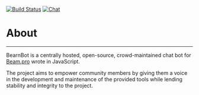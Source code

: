 [![Build Status](https://travis-ci.org/SReject/BearnBot.svg?branch=master)](https://travis-ci.org/SReject/BearnBot) [![Chat](https://badges.gitter.im/SReject/BearnBot.svg)](https://gitter.im/BearnBot/lobby?utm_source=badge&utm_medium=badge&utm_campaign=pr-badge&utm_content=badge)

# About  
-----

BearnBot is a centrally hosted, open-source, crowd-maintained chat bot for [Beam.pro](https://beam.pro) wrote in JavaScript.  

The project aims to empower community members by giving them a voice in the development and maintenance of the provided tools while lending stability and integrity to the project.
